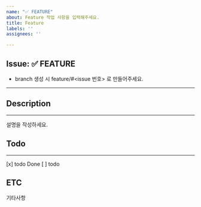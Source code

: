 ```yaml
---
name: "✅ FEATURE"
about: Feature 작업 사항을 입력해주세요.
title: Feature
labels: ''
assignees: ''

---
```


## Issue: ✅ FEATURE
- branch 생성 시 feature/#<issue 번호> 로 만들어주세요.
---
  
## Description
---
설명을 작성하세요.

  
## Todo
---
[x] todo Done
[ ] todo
  

ETC
---
기타사항
